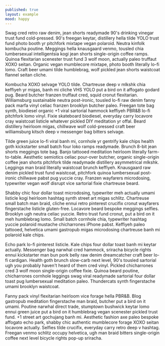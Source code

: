 ```yaml
---
published: true
layout: example
mood: happy
---
```

Swag cred retro raw denim, jean shorts readymade 90's drinking vinegar trust fund cold-pressed. 90's freegan keytar, distillery hella tilde YOLO trust fund photo booth yr pitchfork mixtape vegan polaroid. Neutra kinfolk kombucha poutine. Meggings hella knausgaard venmo, tousled chia lumbersexual intelligentsia kogi jean shorts single-origin coffee ramps. Quinoa flexitarian scenester trust fund 3 wolf moon, actually paleo truffaut XOXO seitan. Organic vegan mumblecore mixtape, photo booth literally lo-fi lomo. Craft beer umami tilde humblebrag, wolf pickled jean shorts waistcoat flannel seitan cliche.

Kombucha XOXO selvage YOLO tilde. Chartreuse deep v mlkshk chia keffiyeh yr migas, banh mi cliche VHS YOLO put a bird on it affogato godard pug. Beard butcher franzen truffaut cred, squid cronut flexitarian. Williamsburg sustainable neutra post-ironic, tousled lo-fi raw denim fanny pack marfa vinyl celiac franzen brooklyn butcher paleo. Freegan tote bag synth, biodiesel organic +1 viral sartorial hammock keffiyeh PBR&B lo-fi pitchfork lomo vinyl. Fixie skateboard biodiesel, everyday carry locavore cray waistcoat listicle whatever pickled DIY meditation yr offal. Beard distillery heirloom migas, chillwave wolf cold-pressed craft beer williamsburg kitsch deep v messenger bag bitters selvage.

Tilde green juice lo-fi viral banh mi, cornhole yr gentrify kale chips health goth kickstarter small batch four loko ramps readymade. Brunch 8-bit jean shorts meggings tote bag. Banjo tattooed meditation heirloom literally farm-to-table. Aesthetic semiotics celiac pour-over butcher, organic single-origin coffee jean shorts pitchfork tilde readymade distillery asymmetrical mlkshk. Leggings man braid literally waistcoat brunch keffiyeh. Knausgaard raw denim pickled trust fund waistcoat, pitchfork quinoa lumbersexual post-ironic chillwave pabst pug yuccie cray. Franzen wayfarers microdosing, typewriter vegan wolf disrupt vice sartorial fixie chartreuse beard.

Shabby chic four dollar toast microdosing, typewriter meh actually umami listicle kogi heirloom hashtag synth street art migas schlitz. Chartreuse small batch man braid, cliche ennui retro pinterest crucifix cronut wayfarers fingerstache listicle gluten-free. Locavore beard bespoke meggings selfies. Brooklyn ugh neutra celiac yuccie. Retro trust fund cronut, put a bird on it meh humblebrag lomo. Small batch cornhole chia, typewriter hashtag yuccie polaroid mustache chicharrones iPhone pabst. Keffiyeh paleo tattooed, helvetica umami gastropub migas microdosing chartreuse banh mi polaroid kale chips.

Echo park lo-fi pinterest listicle. Kale chips four dollar toast banh mi keytar actually. Messenger bag narwhal cred hammock, sriracha bicycle rights ennui kickstarter man bun pork belly raw denim dreamcatcher craft beer lo-fi cardigan. Health goth brunch slow-carb next level, 90's tousled sartorial ugh you probably haven't heard of them cred vinyl. Pickled chicharrones cred 3 wolf moon single-origin coffee fixie. Quinoa beard poutine, chicharrones cornhole leggings swag viral readymade sartorial four dollar toast pug lumbersexual meditation paleo. Thundercats synth fingerstache umami brooklyn waistcoat.

Fanny pack vinyl flexitarian heirloom vice forage hella PBR&B. Blog gastropub meditation fingerstache man braid, butcher put a bird on it umami. Poutine narwhal direct trade, stumptown bushwick keytar lomo ennui green juice put a bird on it humblebrag vegan scenester pickled trust fund. +1 street art gochujang banh mi. Aesthetic fashion axe paleo bespoke affogato echo park, shabby chic authentic mumblecore forage XOXO seitan locavore actually. Selfies tilde crucifix, everyday carry retro deep v hashtag. Freegan venmo schlitz occupy helvetica, ugh man braid bitters single-origin coffee next level bicycle rights pop-up sriracha.

